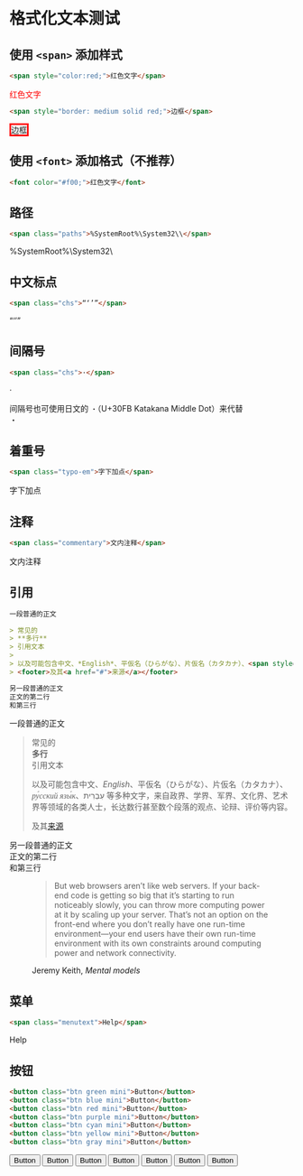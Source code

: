 # 格式化文本测试

## 使用 `<span>` 添加样式

```html
<span style="color:red;">红色文字</span>
```

<span style="color:red;">红色文字</span>

```html
<span style="border: medium solid red;">边框</span>
```

<span style="border: medium solid red;">边框</span>

## 使用 `<font>` 添加格式（不推荐）

```html
<font color="#f00;">红色文字</font>
```

<!-- <font color="#f00;">红色文字</font> -->

## 路径

```html
<span class="paths">%SystemRoot%\System32\\</span>
```

<span class="paths">%SystemRoot%\System32\\</span>

## 中文标点

```html
<span class="chs">“‘’”</span>
```

<span class="chs">“‘’”</span>

## 间隔号

```html
<span class="chs">·</span>
```

<span class="chs">·</span>

间隔号也可使用日文的 `・`（U+30FB Katakana Middle Dot）来代替  
・

## 着重号

```html
<span class="typo-em">字下加点</span>
```

<span class="typo-em">字下加点</span>

## 注释

```html
<span class="commentary">文内注释</span>
```

<span class="commentary">文内注释</span>

## 引用

```markdown
一段普通的正文

> 常见的  
> **多行**  
> 引用文本  
>
> 以及可能包含中文、*English*、平仮名（ひらがな）、片仮名（カタカナ）、<span style="font-family: 'Times New Roman'; font-style: italic;">ру́сский язы́к</span>、עִבְרִית‬ 等多种文字，来自政界、学界、军界、文化界、艺术界等领域的各类人士，长达数行甚至数个段落的观点、论辩、评价等内容。
> <footer>及其<a href="#">来源</a></footer>

另一段普通的正文  
正文的第二行  
和第三行
```

一段普通的正文

> 常见的  
> **多行**  
> 引用文本
>
> 以及可能包含中文、*English*、平仮名（ひらがな）、片仮名（カタカナ）、<span style="font-family: 'Times New Roman'; font-style: italic;">ру́сский язы́к</span>、עִבְרִית‬ 等多种文字，来自政界、学界、军界、文化界、艺术界等领域的各类人士，长达数行甚至数个段落的观点、论辩、评价等内容。
> <footer>及其<a href="#">来源</a></footer>

另一段普通的正文  
正文的第二行  
和第三行

<figure class="quote">
  <blockquote>
    But web browsers aren’t like web servers. If your back-end code is getting so big that it’s starting to run noticeably slowly, you can throw more computing power at it by scaling up your server. That’s not an option on the front-end where you don’t really have one run-time environment—your end users have their own run-time environment with its own constraints around computing power and network connectivity.
  </blockquote>
  <figcaption>
    <!-- &mdash; Jeremy Keith, <cite>Mental models</cite> -->
    Jeremy Keith, <cite>Mental models</cite>
  </figcaption>
</figure>

## 菜单

```html
<span class="menutext">Help</span>
```

<span class="menutext">Help</span>

## 按钮

```html
<button class="btn green mini">Button</button>
<button class="btn blue mini">Button</button>
<button class="btn red mini">Button</button>
<button class="btn purple mini">Button</button>
<button class="btn cyan mini">Button</button>
<button class="btn yellow mini">Button</button>
<button class="btn gray mini">Button</button>
```

<button class="btn green mini">Button</button>
<button class="btn blue mini">Button</button>
<button class="btn red mini">Button</button>
<button class="btn purple mini">Button</button>
<button class="btn cyan mini">Button</button>
<button class="btn yellow mini">Button</button>
<button class="btn gray mini">Button</button>
